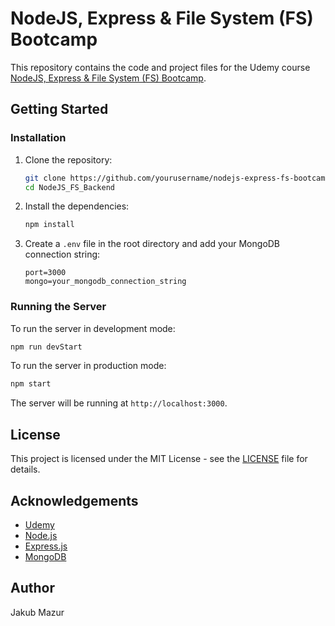 # NodeJS, Express & File System (FS) Bootcamp

This repository contains the code and project files for the Udemy course [NodeJS, Express & File System (FS) Bootcamp](https://www.udemy.com/course/nodejs-express-fs-bootcamp/).

## Getting Started

### Installation

1. Clone the repository:

   ```bash
   git clone https://github.com/yourusername/nodejs-express-fs-bootcamp.git
   cd NodeJS_FS_Backend
   ```

2. Install the dependencies:

   ```bash
   npm install
   ```

3. Create a `.env` file in the root directory and add your MongoDB connection string:

   ```plaintext
   port=3000
   mongo=your_mongodb_connection_string
   ```

### Running the Server

To run the server in development mode:

```bash
npm run devStart
```

To run the server in production mode:

```bash
npm start
```

The server will be running at `http://localhost:3000`.

## License

This project is licensed under the MIT License - see the [LICENSE](LICENSE) file for details.

## Acknowledgements

- [Udemy](https://www.udemy.com/)
- [Node.js](https://nodejs.org/)
- [Express.js](https://expressjs.com/)
- [MongoDB](https://www.mongodb.com/)

## Author

Jakub Mazur

